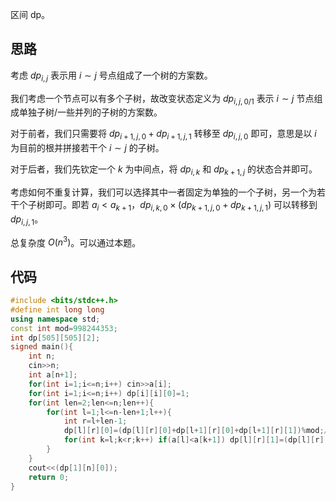 区间 dp。

## 思路

考虑 $dp_{i,j}$ 表示用 $i\sim j$ 号点组成了一个树的方案数。

我们考虑一个节点可以有多个子树，故改变状态定义为 $dp_{i,j,0/1}$ 表示 $i\sim j$ 节点组成单独子树/一些并列的子树的方案数。

对于前者，我们只需要将 $dp_{i+1,j,0}+dp_{i+1,j,1}$ 转移至 $dp_{i,j,0}$ 即可，意思是以 $i$ 为目前的根并拼接若干个 $i\sim j$ 的子树。

对于后者，我们先钦定一个 $k$ 为中间点，将 $dp_{i,k}$ 和 $dp_{k+1,j}$ 的状态合并即可。

考虑如何不重复计算，我们可以选择其中一者固定为单独的一个子树，另一个为若干个子树即可。即若 $a_i<a_{k+1}$，$dp_{i,k,0}\times(dp_{k+1,j,0}+dp_{k+1,j,1})$ 可以转移到 $dp_{i,j,1}$。

总复杂度 $O(n^3)$。可以通过本题。

## 代码

```cpp
#include <bits/stdc++.h>
#define int long long
using namespace std;
const int mod=998244353;
int dp[505][505][2];
signed main(){
	int n;
	cin>>n;
	int a[n+1];
	for(int i=1;i<=n;i++) cin>>a[i];
	for(int i=1;i<=n;i++) dp[i][i][0]=1;
	for(int len=2;len<=n;len++){
		for(int l=1;l<=n-len+1;l++){
			int r=l+len-1;
			dp[l][r][0]=(dp[l][r][0]+dp[l+1][r][0]+dp[l+1][r][1])%mod;//作为树根。
			for(int k=l;k<r;k++) if(a[l]<a[k+1]) dp[l][r][1]=(dp[l][r][1]+dp[l][k][0]*(dp[k+1][r][0]+dp[k+1][r][1])%mod)%mod;//合并若干个子树，为了避免重复选择将前面单个和后面任意个合并。
		}
	}
	cout<<(dp[1][n][0]);
	return 0;
}
```